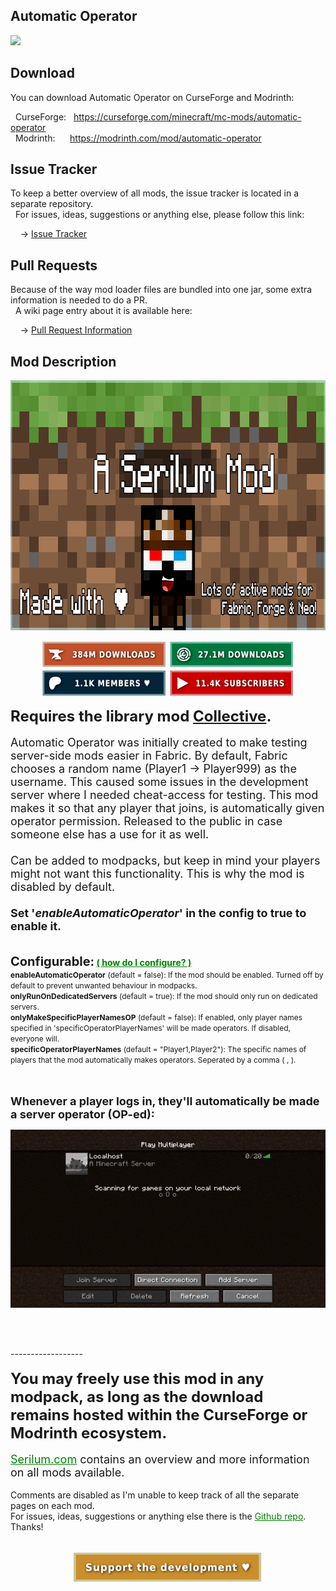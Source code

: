<h2>Automatic Operator</h2>

<p><a href="https://github.com/Serilum/Automatic-Operator"><img src="https://serilum.com/assets/data/logo/automatic-operator.png"></a></p><h2>Download</h2>

<p>You can download Automatic Operator on CurseForge and Modrinth:</p><p>&nbsp;&nbsp;CurseForge: &nbsp;&nbsp;<a href="https://curseforge.com/minecraft/mc-mods/automatic-operator">https://curseforge.com/minecraft/mc-mods/automatic-operator</a><br>&nbsp;&nbsp;Modrinth: &nbsp;&nbsp;&nbsp;&nbsp;&nbsp;<a href="https://modrinth.com/mod/automatic-operator">https://modrinth.com/mod/automatic-operator</a></p>

<h2>Issue Tracker</h2>

<p>To keep a better overview of all mods, the issue tracker is located in a separate repository.<br>&nbsp;&nbsp;For issues, ideas, suggestions or anything else, please follow this link:</p>

<p>&nbsp;&nbsp;&nbsp;&nbsp;-> <a href="https://serilum.com/url/issue-tracker">Issue Tracker</a></p>

<h2>Pull Requests</h2>

<p>Because of the way mod loader files are bundled into one jar, some extra information is needed to do a PR.<br>&nbsp;&nbsp;A wiki page entry about it is available here:</p>

<p>&nbsp;&nbsp;&nbsp;&nbsp;-> <a href="https://serilum.com/url/pull-requests">Pull Request Information</a></p>

<h2>Mod Description</h2>

<p style="text-align:center"><a href="https://serilum.com/" target="_blank" rel="nofollow"><img src="https://github.com/Serilum/.cdn/raw/main/description/header/header.png" alt="" width="838" height="400"></a></p>
<p style="text-align:center"><a href="https://curseforge.com/members/serilum/projects" target="_blank" rel="nofollow"><img src="https://raw.githubusercontent.com/Serilum/.data-workflow/main/badges/svg/curseforge.svg" width="200"></a> <a href="https://modrinth.com/user/Serilum" target="_blank" rel="nofollow"><img src="https://raw.githubusercontent.com/Serilum/.data-workflow/main/badges/svg/modrinth.svg" width="200"></a> <a href="https://patreon.com/serilum" target="_blank" rel="nofollow"><img src="https://raw.githubusercontent.com/Serilum/.data-workflow/main/badges/svg/patreon.svg" width="200"></a> <a href="https://youtube.com/@serilum" target="_blank" rel="nofollow"><img src="https://raw.githubusercontent.com/Serilum/.data-workflow/main/badges/svg/youtube.svg" width="200"></a></p>
<p><strong><span style="font-size:24px">Requires the library mod&nbsp;<a style="font-size:24px" href="https://curseforge.com/minecraft/mc-mods/collective" target="_blank" rel="nofollow">Collective</a>.</span></strong><br><br><span style="font-size:18px">Automatic Operator was initially created to make testing server-side mods easier in Fabric. By default, Fabric chooses a random name (Player1 -&gt; Player999) as the username. This caused some issues in the development server where I needed cheat-access for testing. This mod makes it so that any player that joins, is automatically given operator permission. Released to the public in case someone else has a use for it as well.<br><br>Can be added to modpacks, but keep in mind your players might not want this functionality. This is why the mod is disabled by default.<br><br><strong>Set '<em>enableAutomaticOperator</em>' in the config to true to enable it.</strong><br></span><br><br><strong><span style="font-size:20px">Configurable:</span> <span style="color:#008000;font-size:14px"><a style="color:#008000" href="https://github.com/Serilum/.information/wiki/how-to-configure-mods" rel="nofollow">(&nbsp;how do I configure?&nbsp;)</a></span><br></strong><span style="font-size:12px"><strong>enableAutomaticOperator</strong> (default = false): If the mod should be enabled. Turned off by default to prevent unwanted behaviour in modpacks.<br><strong>onlyRunOnDedicatedServers</strong>&nbsp;(default = true): If the mod should only run on dedicated servers.</span><br><span style="font-size:12px"><strong>onlyMakeSpecificPlayerNamesOP</strong>&nbsp;(default = false): If enabled, only player names specified in 'specificOperatorPlayerNames' will be made operators. If disabled, everyone will.</span><br><span style="font-size:12px"><strong>specificOperatorPlayerNames</strong>&nbsp;(default = "Player1,Player2"): The specific names of players that the mod automatically makes operators. Seperated by a comma ( , ).</span><br><br></p>
<p><br><span style="font-size:18px"><strong>Whenever a player logs in, they'll automatically be made a server operator (OP-ed):</strong></span></p>
<div class="spoiler">
<p><picture><img src="https://github.com/Serilum/.cdn/raw/main/projects/automatic-operator/a.gif"></picture></p>
</div>
<p>&nbsp;</p>
<p><br>------------------<br><br><span style="font-size:24px"><strong>You may freely use this mod in any modpack, as long as the download remains hosted within the CurseForge or Modrinth ecosystem.</strong></span><br><br><span style="font-size:18px"><a style="font-size:18px;color:#008000" href="https://serilum.com/" rel="nofollow">Serilum.com</a> contains an overview and more information on all mods available.</span><br><br><span style="font-size:14px">Comments are disabled as I'm unable to keep track of all the separate pages on each mod.</span><span style="font-size:14px"><br>For issues, ideas, suggestions or anything else there is the&nbsp;<a style="font-size:14px;color:#008000" href="https://github.com/Serilum/.issue-tracker" rel="nofollow">Github repo</a>. Thanks!</span><span style="font-size:6px"><br><br></span></p>
<p style="text-align:center"><a href="https://serilum.com/donate" rel="nofollow"><img src="https://github.com/Serilum/.cdn/raw/main/description/projects/support.svg" alt="" width="306" height="50"></a></p>